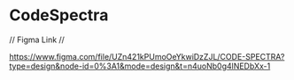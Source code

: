 # CodeSpectra

// Figma Link //

 https://www.figma.com/file/UZn421kPUmoOeYkwiDzZJL/CODE-SPECTRA?type=design&node-id=0%3A1&mode=design&t=n4uoNb0g4lNEDbXx-1
